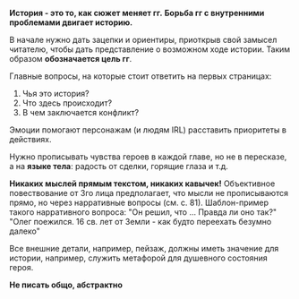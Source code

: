 **История - это то, как сюжет меняет гг.** **Борьба гг с внутренними проблемами двигает историю.**

В начале нужно дать зацепки и ориентиры, приоткрыв свой замысел читателю, чтобы дать представление о возможном ходе истории. Таким образом **обозначается цель гг**.

Главные вопросы, на которые стоит ответить на первых страницах:
1. Чья это история?
2. Что здесь происходит?
3. В чем заключается конфликт?

Эмоции помогают персонажам (и людям IRL) расставить приоритеты в действиях.

Нужно прописывать чувства героев в каждой главе, но не в пересказе, а на **языке тела**: радость от сделки, горящие глаза и т.д.

**Никаких мыслей прямым текстом, никаких кавычек!** Объективное повествование от 3го лица предполагает, что мысли не прописываются прямо, но через нарративные вопросы (см. с. 81). Шаблон-пример такого нарративного вопроса:
"Он решил, что ... Правда ли оно так?"
"Олег поежился. 16 св. лет от Земли - как будто переехать безумно далеко"

Все внешние детали, например, пейзаж, должны иметь значение для истории, например, служить метафорой для душевного состояния героя.

**Не писать общо, абстрактно**


